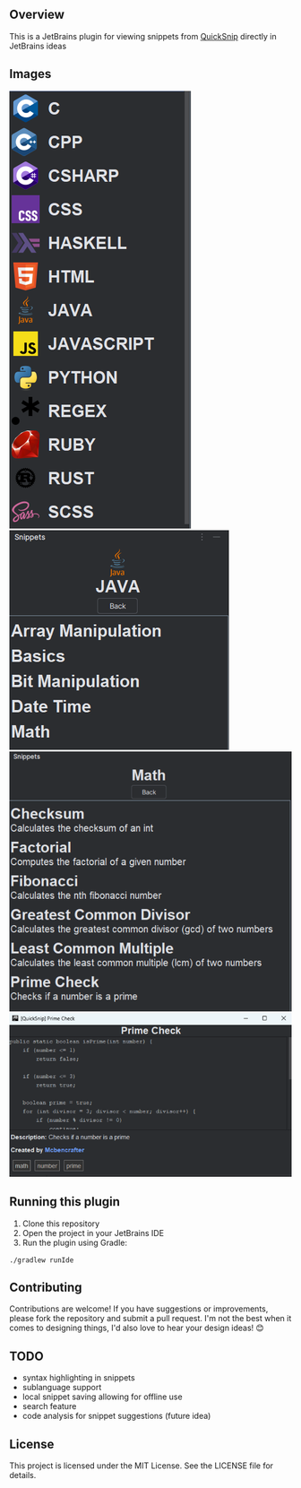 ## Overview

This is a JetBrains plugin for viewing snippets from [QuickSnip](https://quicksnip.dev/) directly in JetBrains ideas

## Images
![Language List](assets/language-list.png)
![Category List](assets/category-list.png)
![Snippet List](assets/snippet-list.png)
![Snippet View](assets/snippet-view.png)

## Running this plugin
1. Clone this repository
2. Open the project in your JetBrains IDE
3. Run the plugin using Gradle:
```shell
./gradlew runIde
```

## Contributing
Contributions are welcome! If you have suggestions or improvements, please fork the repository and submit a pull request.
I'm not the best when it comes to designing things, I'd also love to hear your design ideas! 😊

## TODO
- syntax highlighting in snippets
- sublanguage support
- local snippet saving allowing for offline use
- search feature
- code analysis for snippet suggestions (future idea)

## License
This project is licensed under the MIT License. See the LICENSE file for details.
